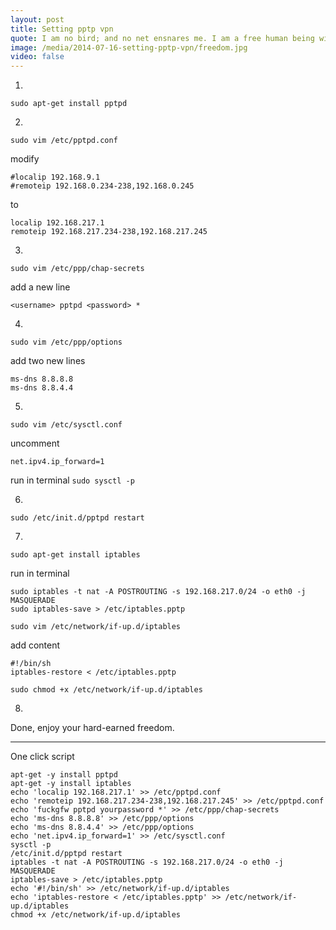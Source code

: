 ```yaml
---
layout: post
title: Setting pptp vpn
quote: I am no bird; and no net ensnares me. I am a free human being with an independent will. ― Charlotte Brontë, Jane Eyre
image: /media/2014-07-16-setting-pptp-vpn/freedom.jpg
video: false
---
```


1.

~~~
sudo apt-get install pptpd
~~~

2.

`sudo vim /etc/pptpd.conf`

modify

~~~
#localip 192.168.9.1
#remoteip 192.168.0.234-238,192.168.0.245
~~~

to

~~~
localip 192.168.217.1
remoteip 192.168.217.234-238,192.168.217.245
~~~

3.

`sudo vim /etc/ppp/chap-secrets`

add a new line

`<username> pptpd <password> *`

4.

`sudo vim /etc/ppp/options`

add two new lines

~~~
ms-dns 8.8.8.8
ms-dns 8.8.4.4
~~~

5.

`sudo vim /etc/sysctl.conf`

uncomment

`net.ipv4.ip_forward=1`

run in terminal `sudo sysctl -p`

6.

`sudo /etc/init.d/pptpd restart`

7.

`sudo apt-get install iptables`

run in terminal

~~~
sudo iptables -t nat -A POSTROUTING -s 192.168.217.0/24 -o eth0 -j MASQUERADE
sudo iptables-save > /etc/iptables.pptp
~~~

`sudo vim /etc/network/if-up.d/iptables`

add content

~~~
#!/bin/sh
iptables-restore < /etc/iptables.pptp
~~~

`sudo chmod +x /etc/network/if-up.d/iptables`

8.

Done, enjoy your hard-earned freedom.


----------------

One click script

~~~
apt-get -y install pptpd
apt-get -y install iptables
echo 'localip 192.168.217.1' >> /etc/pptpd.conf
echo 'remoteip 192.168.217.234-238,192.168.217.245' >> /etc/pptpd.conf
echo 'fuckgfw pptpd yourpassword *' >> /etc/ppp/chap-secrets
echo 'ms-dns 8.8.8.8' >> /etc/ppp/options
echo 'ms-dns 8.8.4.4' >> /etc/ppp/options
echo 'net.ipv4.ip_forward=1' >> /etc/sysctl.conf
sysctl -p
/etc/init.d/pptpd restart
iptables -t nat -A POSTROUTING -s 192.168.217.0/24 -o eth0 -j MASQUERADE
iptables-save > /etc/iptables.pptp
echo '#!/bin/sh' >> /etc/network/if-up.d/iptables
echo 'iptables-restore < /etc/iptables.pptp' >> /etc/network/if-up.d/iptables
chmod +x /etc/network/if-up.d/iptables
~~~
